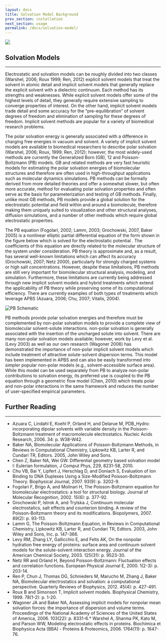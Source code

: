 ```yaml
---
layout: docs
title: Solvation Model Background
prev_section: installation
next_section: usage
permalink: /docs/solvation-model/
---
```


<img src="{{site.baseurl}}/images/apbs-icons/APBS_128_v2.png" class="apbs-icon" />

## Solvation Models
---

Electrostatic and solvation models can be roughly divided into two classes (Warshel, 2006; Roux 1999; Ren, 2012) explicit solvent models that treat the solvent in atomic detail and implicit solvent models that generally replace the explicit solvent with a dielectric continuum. Each method has its strengths and weaknesses. While explicit solvent models offer some of the highest levels of detail, they generally require extensive sampling to converge properties of interest. On the other hand, implicit solvent models trade detail and some accuracy for the “pre-equilibration” of solvent degrees of freedom and elimination of sampling for these degrees of freedom. Implicit solvent methods are popular for a variety of biomedical research problems.

The polar solvation energy is generally associated with a difference in charging free energies in vacuum and solvent. A variety of implicit solvent models are available to biomedical researchers to describe polar solvation (Warshel, 2006; Roux, 1999; Ren, 2012); however, the most widely-used methods are currently the Generalized Born (GB), 12 and Poisson-Boltzmann (PB) models. GB and related methods are very fast heuristic models for estimating the polar solvation energies of biomolecular structures and therefore are often used in high-throughput applications such as molecular dynamics simulations. PB methods can be formally derived from more detailed theories and offer a somewhat slower, but often more accurate, method for evaluating polar solvation properties and often serve as the basis for parameterization and testing of GB methods. Finally, unlike most GB methods, PB models provide a global solution for the electrostatic potential and field within and around a biomolecule, therefore making them uniquely suited to visualization and other structural analyses, diffusion simulations, and a number of other methods which require global electrostatic properties.

The PB equation (Fogolari, 2002; Lamm, 2003; Grochowski, 2007, Baker 2005) is a nonlinear elliptic partial differential equation of the form shown in the figure below which is solved for the electrostatic potential . The coefficients of this equation are directly related to the molecular structure of the system under consideration. PB theory is approximate and, as a result, has several well-known limitations which can affect its accuracy (Grochowski, 2007; Netz 2000), particularly for strongly charged systems or high salt concentrations. However, despite these limitations, PB methods are still very important for biomolecular structural analysis, modeling, and simulation. Furthermore, these limitations are currently being addressed through new implicit solvent models and hybrid treatments which extend the applicability of PB theory while preserving some of its computational efficiency. There are currently examples of both types of treatments which leverage APBS (Azuara, 2006; Chu, 2007; Vitalis, 2004).

<p><img src="{{site.baseurl}}/img/pb-schematic.png" alt="PB Schematic" /></p>

PB methods provide polar solvation energies and therefore must be complemented by non-polar solvation models to provide a complete view of biomolecular solvent-solute interactions. non-polar solvation is generally associated with the insertion of the uncharged solute into solvent. There are many non-polar solvation models available; however, work by Levy et al. (Levy 2003) as well as our own research (Wagoner 2006) has demonstrated the importance of non-polar implicit solvent models which include treatment of attractive solute-solvent dispersion terms. This model has been implemented in APBS and can also be easily transformed into simpler popular non-polar models (e.g., solvent-accessible surface area). While this model can be used separately from PB to analyze non-polar contributions to solvation energy, its preferred use is coupled to the PB equation through a geometric flow model (Chen, 2010) which treats polar and non-polar interactions in the same framework and reduces the number of user-specified empirical parameters.

## Further Reading
---

* Azuara C, Lindahl E, Koehl P, Orland H, and Delarue M, PDB_Hydro: incorporating dipolar solvents with variable density in the Poisson-Boltzmann treatment of macromolecule electrostatics. Nucleic Acids Research, 2006. 34: p. W38-W42.
* Baker NA, Biomolecular Applications of Poisson-Boltzmann Methods, in Reviews in Computational Chemistry, Lipkowitz KB, Larter R, and Cundari TR, Editors. 2005, John Wiley and Sons.
* Chen Z, Baker NA, Wei GW. Differential geometry based solvation model I: Eulerian formulation, J Comput Phys, 229, 8231-58, 2010.
* Chu VB, Bai Y, Lipfert J, Herschlag D, and Doniach S, Evaluation of Ion Binding to DNA Duplexes Using a Size-Modified Poisson-Boltzmann Theory. Biophysical Journal, 2007. 93(9): p. 3202-9.
* Fogolari F, Brigo A, and Molinari H, The Poisson-Boltzmann equation for biomolecular electrostatics: a tool for structural biology. Journal of Molecular Recognition, 2002. 15(6): p. 377-92.
* Grochowski P, lstrok A, and Trylska J, Continuum molecular electrostatics, salt effects and counterion binding. A review of the Poisson-Boltzmann theory and its modifications. Biopolymers, 2007. 89(2): p. 93-113.
* Lamm G, The Poisson-Boltzmann Equation, in Reviews in Computational Chemistry, Lipkowitz KB, Larter R, and Cundari TR, Editors. 2003, John Wiley and Sons, Inc. p. 147-366.
* Levy RM, Zhang LY, Gallicchio E, and Felts AK, On the nonpolar hydration free energy of proteins: surface area and continuum solvent models for the solute-solvent interaction energy. Journal of the American Chemical Society, 2003. 125(31): p. 9523-30.
* Netz RR and Orland H, Beyond Poisson-Boltzmann: Fluctuation effects and correlation functions. European Physical Journal E, 2000. 1(2-3): p. 203-14.
* Ren P, Chun J, Thomas DG, Schnieders M, Marucho M, Zhang J, Baker NA, Biomolecular electrostatics and solvation: a computational perspective. Quarterly Reviews of Biophysics, 2012. 45(4): p. 427-491.
* Roux B and Simonson T, Implicit solvent models. Biophysical Chemistry, 1999. 78(1-2): p. 1-20.
* Wagoner JA and Baker NA, Assessing implicit models for nonpolar mean solvation forces: the importance of dispersion and volume terms. Proceedings of the National Academy of Sciences of the United States of America, 2006. 103(22): p. 8331-6.* Warshel A, Sharma PK, Kato M, and Parson WW, Modeling electrostatic effects in proteins. Biochimica et Biophysica Acta (BBA) - Proteins & Proteomics, 2006. 1764(11): p. 1647-76.
